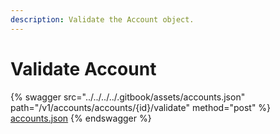 ```yaml
---
description: Validate the Account object.
---
```


# Validate Account

{% swagger src="../../../../.gitbook/assets/accounts.json" path="/v1/accounts/accounts/{id}/validate" method="post" %}
[accounts.json](../../../../.gitbook/assets/accounts.json)
{% endswagger %}
